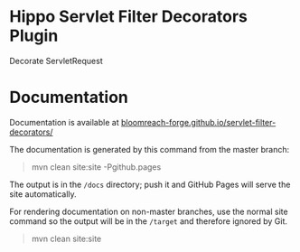 # Hippo Servlet Filter Decorators Plugin

Decorate ServletRequest 

# Documentation 

Documentation is available at [bloomreach-forge.github.io/servlet-filter-decorators/](https://bloomreach-forge.github.io/servlet-filter-decorators/)


The documentation is generated by this command from the master branch:

 > mvn clean site:site -Pgithub.pages 
 
The output is in the ```/docs``` directory; push it and GitHub Pages will serve the site automatically. 

For rendering documentation on non-master branches, use the normal site command so the output will be in the ```/target``` 
and therefore ignored by Git.

 > mvn clean site:site